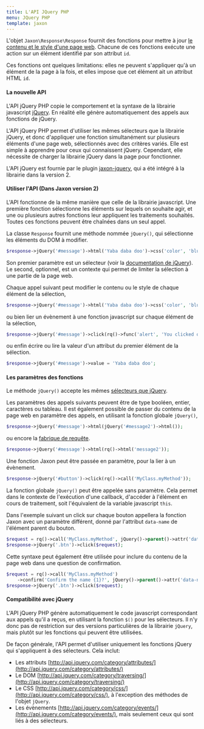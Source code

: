 ```yaml
---
title: L'API JQuery PHP
menu: JQuery PHP
template: jaxon
---
```


L'objet `Jaxon\Response\Response` fournit des fonctions pour mettre à jour [le contenu et le style d'une page web](/docs/response/webpage).
Chacune de ces fonctions exécute une action sur un élément identifié par son attribut `id`.

Ces fonctions ont quelques limitations: elles ne peuvent s'appliquer qu'à un élément de la page à la fois, et elles impose que cet élément ait un attribut HTML `id`.

#### La nouvelle API

L'API jQuery PHP copie le comportement et la syntaxe de la librairie javascript [jQuery](https://www.jquery.com).
En réalité elle génère automatiquement des appels aux fonctions de jQuery.

L'API jQuery PHP permet d'utiliser les mêmes sélecteurs que la librairie jQuery, et donc d'appliquer une fonction simultanément sur plusieurs éléments d'une page web, sélectionnés avec des critères variés.
Elle est simple à apprendre pour ceux qui connaissent jQuery. Cependant, elle nécessite de charger la librairie jQuery dans la page pour fonctionner.

L'API jQuery est fournie par le plugin [jaxon-jquery](https://github.com/jaxon-php/jaxon-jquery), qui a été intégré à la librairie dans la version 2.

#### Utiliser l'API (Dans Jaxon version 2)

L'API fonctionne de la même manière que celle de la librairie javascript.
Une première fonction sélectionne les éléments sur lequels on souhaite agir, et une ou plusieurs autres fonctions leur appliquent les traitements souhaités.
Toutes ces fonctions peuvent être chaînées dans un seul appel.

La classe `Response` fournit une méthode nommée `jQuery()`, qui sélectionne les éléments du DOM à modifier.

```php
$response->jQuery('#message')->html('Yaba daba doo')->css('color', 'blue');
```

Son premier paramètre est un sélecteur (voir la [documentation de jQuery](http://api.jquery.com/jQuery/)).
Le second, optionnel, est un contexte qui permet de limiter la sélection à une partie de la page web.

Chaque appel suivant peut modifier le contenu ou le style de chaque élément de la sélection,

```php
$response->jQuery('#message')->html('Yaba daba doo')->css('color', 'blue');
```

ou bien lier un évènement à une fonction javascript sur chaque élément de la sélection,

```php
$response->jQuery('#message')->click(rq()->func('alert', 'You clicked on the message'));
```

ou enfin écrire ou lire la valeur d'un attribut du premier élément de la sélection.

```php
$response->jQuery('#message')->value = 'Yaba daba doo';
```

#### Les paramètres des fonctions

Le méthode `jQuery()` accepte les mêmes [sélecteurs que jQuery](http://api.jquery.com/category/selectors/).

Les paramètres des appels suivants peuvent être de type booléen, entier, caractères ou tableau.
Il est également possible de passer du contenu de la page web en paramètre des appels, en utilisant la fonction globale `jQuery()`,

```php
$response->jQuery('#message')->html(jQuery('#message2')->html());
```

ou encore la [fabrique de requête](/docs/requests/factory).

```php
$response->jQuery('#message')->html(rq()->html('message2'));
```

Une fonction Jaxon peut être passée en paramètre, pour la lier à un évènement.

```php
$response->jQuery('#button')->click(rq()->call('MyClass.myMethod'));
```

La fonction globale `jQuery()` peut être appelée sans paramètre.
Cela permet dans le contexte de l'exécution d'une callback, d'accéder à l'élément en cours de traitement, soit l'équivalent de la variable javascript `this`.

Dans l'exemple suivant un click sur chaque bouton appellera la fonction Jaxon avec un paramètre différent, donné par l'attribut `data-name` de l'élément parent du bouton.

```php
$request = rq()->call('MyClass.myMethod', jQuery()->parent()->attr('data-name'));
$response->jQuery('.btn')->click($request);
```

Cette syntaxe peut également être utilisée pour inclure du contenu de la page web dans une question de confirmation.

```php
$request = rq()->call('MyClass.myMethod')
    ->confirm('Confirm the name {1}?', jQuery()->parent()->attr('data-name'));
$response->jQuery('.btn')->click($request);
```

#### Compatibilité avec jQuery

L'API jQuery PHP génère automatiquement le code javascript correspondant aux appels qu'il a reçus, en utilisant la fonction `$()` pour les sélecteurs.
Il n'y donc pas de restriction sur des versions particulières de la librairie `jQuery`, mais plutôt sur les fonctions qui peuvent être utilisées.

De façon générale, l'API permet d'utiliser uniquement les fonctions jQuery qui s'appliquent à des sélecteurs.
Cela inclut:

- Les attributs [http://api.jquery.com/category/attributes/](http://api.jquery.com/category/attributes/)
- Le DOM [http://api.jquery.com/category/traversing/](http://api.jquery.com/category/traversing/)
- Le CSS [http://api.jquery.com/category/css/](http://api.jquery.com/category/css/), à l'exception des méthodes de l'objet `jQuery`.
- Les évènements [http://api.jquery.com/category/events/](http://api.jquery.com/category/events/), mais seulement ceux qui sont liés à des sélecteurs.

